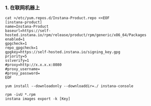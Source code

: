### 1. 在联网机器上

```
cat >/etc/yum.repos.d/Instana-Product.repo <<EOF
[instana-product]
name=Instana-Product
baseurl=https://self-hosted.instana.io/rpm/release/product/rpm/generic/x86_64/Packages
enabled=1
gpgcheck=1
repo_gpgcheck=1
gpgkey=https://self-hosted.instana.io/signing_key.gpg
priority=5
sslverify=1
#proxy=http://x.x.x.x:8080
#proxy_username=
#proxy_password=
EOF
                                                 
yum install --downloadonly --downloaddir=./ instana-console

rpm -ivU *.rpm
instana images export -k [Key]
```                                              
                                                 
